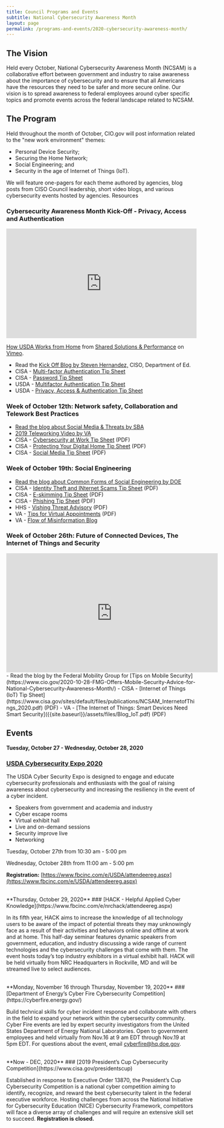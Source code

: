 ```yaml
---
title: Council Programs and Events
subtitle: National Cybersecurity Awareness Month
layout: page
permalink: /programs-and-events/2020-cybersecurity-awareness-month/
---
```

## The Vision
Held every October, National Cybersecurity Awareness Month (NCSAM) is a collaborative effort between government and industry to raise awareness about the importance of cybersecurity and to ensure that all Americans have the resources they need to be safer and more secure online. Our vision is to spread awareness to federal employees around cyber specific topics and promote events across the federal landscape related to NCSAM.

## The Program
Held throughout the month of October, CIO.gov will post information related to the "new work environment" themes:
- Personal Device Security;
- Securing the Home Network;
- Social Engineering; and
- Security in the age of Internet of Things (IoT).  

We will feature one-pagers for each theme authored by agencies, blog posts from CISO Council leadership, short video blogs, and various cybersecurity events hosted by agencies. Resources
### Cybersecurity Awareness Month Kick-Off - Privacy, Access and Authentication
<div class="iframe_container">
<div style="padding:57.5% 0 0 0;position:relative;"><iframe src="https://player.vimeo.com/video/465930277?byline=0&portrait=0" style="position:absolute;top:0;left:0;width:100%;height:100%;" frameborder="0" allow="autoplay; fullscreen" allowfullscreen></iframe></div><script src="https://player.vimeo.com/api/player.js"></script>
<p><a href="https://vimeo.com/465930277">How USDA Works from Home</a> from <a href="https://vimeo.com/user123388606">Shared Solutions &amp; Performance</a> on <a href="https://vimeo.com">Vimeo</a>.</p>
</div>

- Read the [Kick Off Blog by Steven Hernandez,](https://www.cio.gov/2020-10-02-Cybersecurity-Awareness-Month-2020-Kicks-Off/) CISO, Department of Ed.
- CISA - [Multi-factor Authentication Tip Sheet](https://www.cisa.gov/sites/default/files/publications/NCSAM_MFAGuide_2020.pdf) 
- CISA - [Password Tip Sheet](https://www.cisa.gov/sites/default/files/publications/NCSAM_CreatingPasswords_2020.pdf ) 
- USDA - [Multifactor Authentication Tip Sheet]({{site.baseurl}}/assets/files/MFA-Secure-Telework-Infosheet-USDA-2020.pdf) 
- USDA - [Privacy, Access & Authentication Tip Sheet]({{site.baseurl}}/assets/files/USDA_Privacy-Infographic-Accessible-20200924.pdf) 
    
### Week of October 12th: Network safety, Collaboration and Telework Best Practices
- [Read the blog about Social Media & Threats by SBA](https://www.cio.gov/2020-10-13-Social-Media-&-Threats/)
- [2019 Teleworking Video by VA](https://www.youtube.com/watch?v=fCOC9aw16Qo&feature=youtu.be) 
- CISA - [Cybersecurity at Work Tip Sheet](https://www.cisa.gov/sites/default/files/publications/NCSAM_WorkSecure_2020.pdf ) (PDF)
- CISA - [Protecting Your Digital Home Tip Sheet](https://www.cisa.gov/sites/default/files/publications/NCSAM_YourDigitalHome_2020.pdf) (PDF)
- CISA - [Social Media Tip Sheet](https://www.cisa.gov/sites/default/files/publications/NCSAM_SocialMediaCybersecurity_2020.pdf) (PDF)

### Week of October 19th: Social Engineering
- [Read the blog about Common Forms of Social Engineering by DOE](https://www.cio.gov/2020-10-19-Common-Forms-of-Social-Engineering/) 
- CISA - [Identity Theft and INternet Scams Tip Sheet](https://www.cisa.gov/sites/default/files/publications/NCSAM_TheftScams_2020.pdf) (PDF)
- CISA - [E-skimming Tip Sheet](https://www.cisa.gov/sites/default/files/publications/NCSAM_ESkimming_2020.pdf) (PDF)
- CISA - [Phishing Tip Sheet](https://www.cisa.gov/sites/default/files/publications/NCSAM_Phishing_2020.pdf) (PDF)
- HHS - [Vishing Threat Advisory]({{site.baseurl}}/assets/files/CyberCARE-Vishing-Threat-Advisor.pdf) (PDF)
- VA - [Tips for Virtual Appointments]({{site.baseurl}}/assets/files/Tips-Virtual-Appt.pdf) (PDF)
- VA - [Flow of Misinformation Blog](https://www.oit.va.gov/news/article/?read=the-flow-of-misinformation) 

### Week of October 26th: Future of Connected Devices, The Internet of Things and Security
<iframe width="560" height="315" src="https://www.youtube.com/embed/b4hfs6203Jo" frameborder="0" allow="accelerometer; autoplay; clipboard-write; encrypted-media; gyroscope; picture-in-picture" allowfullscreen></iframe>
- Read the blog by the Federal Mobility Group for [Tips on Mobile Security](https://www.cio.gov/2020-10-28-FMG-Offers-Mobile-Security-Advice-for-National-Cybersecurity-Awareness-Month/)
- CISA - [Internet of Things (IoT) Tip Sheet](https://www.cisa.gov/sites/default/files/publications/NCSAM_InternetofThings_2020.pdf) (PDF)
- VA - [The Internet of Things: Smart Devices Need Smart Security]({{site.baseurl}}/assets/files/Blog_IoT.pdf) (PDF)

## Events

**Tuesday, October 27 - Wednesday, October 28, 2020**

### [USDA Cybersecurity Expo 2020](https://www.fbcinc.com/e/USDA/attendeereg.aspx)

The USDA Cyber Security Expo is designed to engage and educate cybersecurity professionals and enthusiasts with the goal of raising awareness about cybersecurity and increasing the resiliency in the event of a cyber incident.

* Speakers from government and academia and industry
* Cyber escape rooms
* Virtual exhibit hall
* Live and on-demand sessions
* Security improve live
* Networking

Tuesday, October 27th from 10:30 am - 5:00 pm

Wednesday, October 28th from 11:00 am - 5:00 pm

**Registration:** [https://www.fbcinc.com/e/USDA/attendeereg.aspx](https://www.fbcinc.com/e/USDA/attendeereg.aspx)


<br/>
**Thursday, October 29, 2020**
### [HACK - Helpful Applied Cyber Knowledge](https://www.fbcinc.com/e/nrchack/attendeereg.aspx)

In its fifth year, HACK aims to increase the knowledge of all technology users to be aware of the impact of potential threats they may unknowingly face as a result of their activities and behaviors online and offline at work and at home. This half-day seminar features dynamic speakers from government, education, and industry discussing a wide range of current technologies and the cybersecurity challenges that come with them. The event hosts today’s top industry exhibitors in a virtual exhibit hall. HACK will be held virtually from NRC Headquarters in Rockville, MD and will be streamed live to select audiences.   

<br/>
**Monday, November 16 through Thursday, November 19, 2020**
### [Department of Energy’s Cyber Fire Cybersecurity Competition](https://cyberfire.energy.gov/)

Build technical skills for cyber incident response and collaborate with others in the field to expand your network within the cybersecurity community. Cyber Fire events are led by expert security investigators from the United States Department of Energy National Laboratories. Open to government employees and held virtually from Nov.16 at 9 am EDT through Nov.19 at 5pm EDT. For questions about the event, email cyberfire@hq.doe.gov.  

<br/>
**Now - DEC, 2020**
### [2019 President’s Cup Cybersecurity Competition](https://www.cisa.gov/presidentscup)

Established in response to Executive Order 13870, the President’s Cup Cybersecurity Competition is a national cyber competition aiming to identify, recognize, and reward the best cybersecurity talent in the federal executive workforce. Hosting challenges from across the National Initiative for Cybersecurity Education (NICE) Cybersecurity Framework, competitors will face a diverse array of challenges and will require an extensive skill set to succeed. **Registration is closed.**

<br/>
